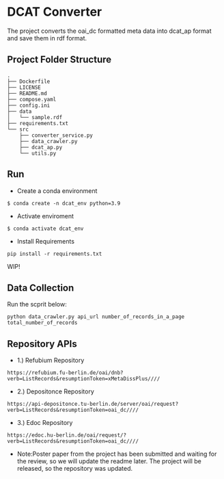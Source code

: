 # DCAT Converter
The project converts the oai_dc formatted meta data into dcat_ap format and save them in rdf format.


## Project Folder Structure
````
.
├── Dockerfile
├── LICENSE
├── README.md
├── compose.yaml
├── config.ini
├── data
│   └── sample.rdf
├── requirements.txt
└── src
    ├── converter_service.py
    ├── data_crawler.py
    ├── dcat_ap.py
    └── utils.py
````
## Run
* Create a conda environment

```
$ conda create -n dcat_env python=3.9
```

* Activate enviroment

```
$ conda activate dcat_env
```
* Install Requirements

```
pip install -r requirements.txt
```
WIP!
## Data Collection
Run the scprit below:
``` 
python data_crawler.py api_url number_of_records_in_a_page total_number_of_records
```

## Repository APIs
* 1.) Refubium Repository

```
https://refubium.fu-berlin.de/oai/dnb?verb=ListRecords&resumptionToken=xMetaDissPlus////
```

* 2.) Depositonce Repository

```
https://api-depositonce.tu-berlin.de/server/oai/request?verb=ListRecords&resumptionToken=oai_dc////
```
* 3.) Edoc Repository

```
https://edoc.hu-berlin.de/oai/request/?verb=ListRecords&resumptionToken=oai_dc////
```

* Note:Poster paper from the project has been submitted and waiting for the review, so we will update the readme later. The project will be released, so the repository was updated.
